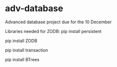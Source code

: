 # adv-database
Advanced database project due for the 10 December

Libraries needed for ZODB:
pip install persistent

pip install ZODB

pip install transaction

pip install BTrees
